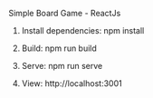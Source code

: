 Simple Board Game - ReactJs

1. Install dependencies: npm install

2. Build: npm run build

3. Serve: npm run serve

4. View: http://localhost:3001
